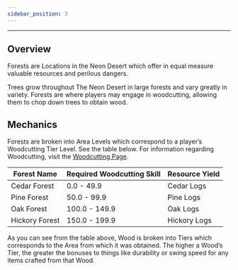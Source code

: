 ```yaml
---
sidebar_position: 3
---
```


***

## Overview

Forests are Locations in the Neon Desert which offer in equal measure valuable resources and perilous dangers.

Trees grow throughout The Neon Desert in large forests and vary greatly in variety. Forests are where players may engage in woodcutting, allowing them to chop down trees to obtain wood.

## Mechanics

Forests are broken into Area Levels which correspond to a player’s Woodcutting Tier Level. See the table below. For information regarding Woodcutting, visit the [Woodcutting Page](../skills/Woodcutting.md).

| Forest Name    	| Required Woodcutting Skill 	| Resource Yield 	|
|----------------	|----------------------------	|----------------	|
| Cedar Forest   	| 0.0 - 49.9                 	| Cedar Logs     	|
| Pine Forest    	| 50.0 - 99.9                	| Pine Logs      	|
| Oak Forest     	| 100.0 - 149.9              	| Oak Logs       	|
| Hickory Forest 	| 150.0 - 199.9              	| Hickory Logs   	|

As you can see from the table above, Wood is broken into Tiers which corresponds to the Area from which it was obtained. The higher a Wood’s Tier, the greater the bonuses to things like durability or swing speed for any items crafted from that Wood.
